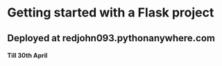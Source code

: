 # Getting started with a Flask project
## Deployed at redjohn093.pythonanywhere.com 
#### Till 30th April
